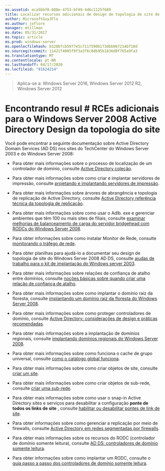 ```yaml
---
ms.assetid: eca5bbf0-088e-4753-bf49-4d6c1125f689
title: Localizar recursos adicionais de design de topologia de site do Active Directory do Windows Server 2008
author: MicrosoftGuyJFlo
ms.author: joflore
manager: mtillman
ms.date: 05/31/2017
ms.topic: article
ms.prod: windows-server
ms.openlocfilehash: b328bfcb5977e5c7117590b173dbb967214bf10d
ms.sourcegitcommit: 11421f4005f9f3a3f6c0db95b1836d0f765a9fa3
ms.translationtype: MT
ms.contentlocale: pt-BR
ms.lasthandoff: 04/17/2020
ms.locfileid: "81624214"
---
```

> Aplica-se a: Windows Server 2016, Windows Server 2012 R2, Windows Server 2012

# <a name="finding-additional-resources-for-windows-server-2008-active-directory-site-topology-design"></a>Encontrando resul # RCEs adicionais para o Windows Server 2008 Active Directory Design da topologia do site

Você pode encontrar a seguinte documentação sobre Active Directory Domain Services (AD DS) nos sites do TechCenter do Windows Server 2003 e do Windows Server 2008:

- Para obter mais informações sobre o processo de localização de um controlador de domínio, consulte [Active Directory coleção](https://docs.microsoft.com/previous-versions/windows/it-pro/windows-server-2003/cc780036(v=ws.10)).

- Para obter mais informações sobre como criar e implantar servidores de impressão, consulte [projetando e implantando servidores de impressão](https://docs.microsoft.com/previous-versions/windows/it-pro/windows-server-2003/cc785842(v=ws.10)).

- Para obter mais informações sobre árvores de abrangência e topologia de replicação de Active Directory, consulte [Active Directory referência técnica da topologia de replicação](https://docs.microsoft.com/previous-versions/windows/it-pro/windows-server-2003/cc755326(v=ws.10)).

- Para obter mais informações sobre como usar o Adlb. exe e gerenciar ambientes que têm 100 ou mais sites de filiais, consulte [examinar melhorias de balanceamento de carga do servidor bridgehead com RODCs do Windows Server 2008](https://docs.microsoft.com/previous-versions/windows/it-pro/windows-server-2008-R2-and-2008/dd735927(v%3dws.10)).

- Para obter informações sobre como instalar Monitor de Rede, consulte [monitorando o tráfego de rede](https://docs.microsoft.com/previous-versions/windows/it-pro/windows-server-2003/cc783075(v=ws.10)).

- Para obter planilhas para ajudá-lo a documentar seu design de topologia de site do Windows Server 2008 AD DS, consulte [ajudas de trabalho para o kit de implantação do Windows server 2003](https://microsoft.com/download/details.aspx?id=9608).

- Para obter mais informações sobre relações de confiança de atalho entre domínios, consulte [noções básicas sobre quando criar uma relação de confiança de atalho](https://docs.microsoft.com/previous-versions/windows/it-pro/windows-server-2008-R2-and-2008/cc754538(v=ws.11)).

- Para obter mais informações sobre como implantar o domínio raiz da floresta, consulte [implantando um domínio raiz da floresta do Windows Server 2008](https://docs.microsoft.com/previous-versions/windows/it-pro/windows-server-2008-R2-and-2008/cc731174(v=ws.10)).

- Para obter mais informações sobre como proteger controladores de domínio, consulte [Active Directory: considerações de design e práticas recomendadas](https://social.technet.microsoft.com/wiki/contents/articles/52587.active-directory-design-considerations-and-best-practices.aspx).

- Para obter mais informações sobre a implantação de domínios regionais, consulte [implantando domínios regionais do Windows Server 2008](https://docs.microsoft.com/previous-versions/windows/it-pro/windows-server-2008-R2-and-2008/cc755118(v=ws.10)).

- Para obter mais informações sobre como funciona o cache de grupo universal, consulte [como o catálogo global funciona](https://docs.microsoft.com/previous-versions/windows/it-pro/windows-server-2003/cc737410(v=ws.10)).

- Para obter mais informações sobre como criar objetos de site, consulte [criar um site](https://docs.microsoft.com/previous-versions/windows/it-pro/windows-server-2008-R2-and-2008/cc772304(v=ws.11)).

- Para obter mais informações sobre como criar objetos de sub-rede, consulte [criar uma sub-rede](https://docs.microsoft.com/previous-versions/windows/it-pro/windows-server-2008-R2-and-2008/cc770372(v=ws.11)).

- Para obter mais informações sobre como usar o snap-in Active Directory sites e serviços para desabilitar a configuração **ponte de todos os links de site** , consulte [habilitar ou desabilitar pontes de link de site](https://docs.microsoft.com/previous-versions/windows/it-pro/windows-server-2003/cc738789(v=ws.10)).

- Para obter informações sobre como gerenciar a replicação por meio de firewalls, consulte [Active Directory em redes segmentadas por firewalls](https://microsoft.com/download/details.aspx?familyid=c2ef3846-43f0-4caf-9767-a9166368434e).

- Para obter mais informações sobre os recursos do RODC (controlador de domínio somente leitura), consulte [AD DS: controladores de domínio somente leitura](https://docs.microsoft.com/previous-versions/windows/it-pro/windows-server-2008-R2-and-2008/cc732801(v=ws.10)).

- Para obter informações sobre como implantar um RODC, consulte o [guia passo a passo dos controladores de domínio somente leitura](https://docs.microsoft.com/previous-versions/windows/it-pro/windows-server-2008-R2-and-2008/cc772234(v=ws.10)).
